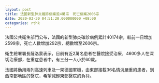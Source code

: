 ```yaml
---
layout: post
title: 法國新型肺炎確診個案逾4萬宗　死亡個案2606宗
date: 2020-03-30 04:51:20.000000000 +08:00
categories: rthk
---
```


法國公共衛生部門公布，法國的新型肺炎確診病例累計40174宗，較前一日增加2599宗，死亡人數增加292宗，總數增至2606宗。

衛生總署署長薩洛蒙表示，目前有近2萬名患者在醫院接受治療，4600多人在深切治療部，在重症患者中，有三分一人小於60歲。

法國將動用兩列高速列車及一架德國軍機，由東部接載36名情況嚴重的患者，到西南部地區的醫院，希望減輕東部醫院的負荷。
